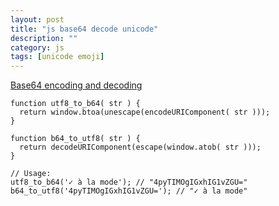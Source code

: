 ```yaml
---
layout: post
title: "js base64 decode unicode"
description: ""
category: js
tags: [unicode emoji]
---
```


[Base64 encoding and decoding](https://developer.mozilla.org/en-US/docs/Web/API/WindowBase64/Base64_encoding_and_decoding)


```
function utf8_to_b64( str ) {
  return window.btoa(unescape(encodeURIComponent( str )));
}

function b64_to_utf8( str ) {
  return decodeURIComponent(escape(window.atob( str )));
}

// Usage:
utf8_to_b64('✓ à la mode'); // "4pyTIMOgIGxhIG1vZGU="
b64_to_utf8('4pyTIMOgIGxhIG1vZGU='); // "✓ à la mode"
```